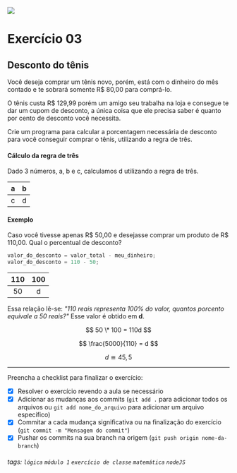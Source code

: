 ![](https://i.imgur.com/xG74tOh.png)

# Exercício 03

## Desconto do tênis

Você deseja comprar um tênis novo, porém, está com o dinheiro do mês contado e te sobrará somente R$ 80,00 para comprá-lo.

O tênis custa R$ 129,99 porém um amigo seu trabalha na loja e consegue te dar um cupom de desconto, a única coisa que ele precisa saber é quanto por cento de desconto você necessita.

Crie um programa para calcular a porcentagem necessária de desconto para você conseguir comprar o tênis, utilizando a regra de três.

#### Cálculo da regra de três

Dado 3 números, a, b e c, calculamos d utilizando a regra de três.

|  a  |  b  |
| :-: | :-: |
|  c  |  d  |

#### Exemplo

Caso você tivesse apenas R\$ 50,00 e desejasse comprar um produto de R\$ 110,00. Qual o percentual de desconto?

```javascript
valor_do_desconto = valor_total - meu_dinheiro;
valor_do_desconto = 110 - 50;
```

| 110 | 100 |
| :-: | :-: |
| 50  |  d  |

Essa relação lê-se: _"110 reais representa 100% do valor, quantos porcento equivale a 50 reais?"_ Esse valor é obtido em **d**.

$$ 50 \* 100 = 110d $$

$$ \frac{5000}{110} = d $$

$$ d ≅ 45,5 $$

---

Preencha a checklist para finalizar o exercício:

- [x] Resolver o exercício revendo a aula se necessário
- [x] Adicionar as mudanças aos commits (`git add .` para adicionar todos os arquivos ou `git add nome_do_arquivo` para adicionar um arquivo específico)
- [x] Commitar a cada mudança significativa ou na finalização do exercício (`git commit -m "Mensagem do commit"`)
- [x] Pushar os commits na sua branch na origem (`git push origin nome-da-branch`)

###### tags: `lógica` `módulo 1` `exercício de classe` `matemática` `nodeJS`
